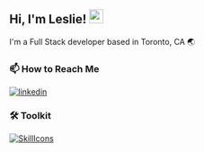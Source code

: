 ## Hi, I'm Leslie! <img src="https://media.giphy.com/media/hvRJCLFzcasrR4ia7z/giphy.gif" width="25px">

I'm a Full Stack developer based in Toronto, CA 🌏

### 📫 How to Reach Me
[![linkedin](https://img.shields.io/badge/linkedin-0A66C2?style=for-the-badge&logo=linkedin&logoColor=white)](https://www.linkedin.com/in/leslie-alhassan/)

  
### 🛠 Toolkit
[![SkillIcons](https://skillicons.dev/icons?i=js,ts,html,css,sass,tailwind,react,vite,jest,nodejs,express,mysql,git,postman,vscode)](https://skillicons.dev)


  
